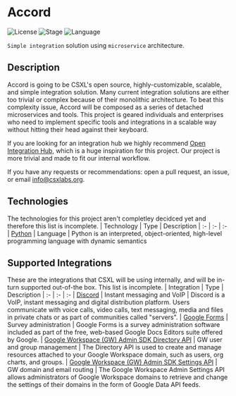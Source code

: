 # Accord
 
![License](https://img.shields.io/github/license/CSXL/accord?style=flat-square)
![Stage](https://img.shields.io/badge/stage-planning-blue?style=flat-square)
![Language](https://img.shields.io/badge/language-python-informational?style=flat-square&logo=python)
 
`Simple integration` solution using `microservice` architecture.
 
## Description
 
Accord is going to be CSXL's open source, highly-customizable, scalable, and simple integration solution. Many current 
integration solutions are either too trivial or complex because of their monolithic architecture. To beat this 
complexity issue, Accord will be composed as a series of detached microservices and tools. This project is geared 
individuals and enterprises who need to implement specific tools and integrations in a scalable way without hitting 
their head against their keyboard.
 
If you are looking for an integration hub we highly recommend 
[Open Integration Hub](https://github.com/openintegrationhub/openintegrationhub), which is a huge inspiration for this 
project. Our project is more trivial and made to fit our internal workflow.

If you have any requests or recommendations: open a pull request, an issue, or email [info@csxlabs.org](mailto:info@csxlabs.org).
## Technologies

The technologies for this project aren't completley decidced yet and therefore this list is incomplete.
| Technology | Type | Description | 
:- | :- | :-
| [Python](https://www.python.org/) | Language | Python is an interpreted, object-oriented, high-level programming language with dynamic semantics

## Supported Integrations
 
These are the integrations that CSXL will be using internally, and will be in-turn supported out-of-the box. This list is incomplete.
| Integration | Type | Description | 
:- | :- | :-
| [Discord](https://www.discord.com/) | Instant messaging and VoIP | Discord is a VoIP, instant messaging and digital distribution platform. Users communicate with voice calls, video calls, text messaging, media and files in private chats or as part of communities called "servers".
| [Google Forms](https://developers.google.com/forms/api/reference/rest) | Survey administration | Google Forms is a survey administration software included as part of the free, web-based Google Docs Editors suite offered by Google.
| [Google Workspace (GW) Admin SDK Directory API](https://developers.google.com/admin-sdk/directory) | GW user and group management | The Directory API is used to create and manage resources attached to your Google Workspace domain, such as users, org charts, and groups. 
| [Google Workspace (GW) Admin SDK Settings API](https://developers.google.com/admin-sdk/admin-settings) | GW domain and email routing | The Google Workspace Admin Settings API allows administrators of Google Workspace domains to retrieve and change the settings of their domains in the form of Google Data API feeds.
